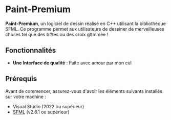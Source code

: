 # Paint-Premium

**Paint-Premium**, un logiciel de dessin réalisé en C++ utilisant la bibliothèque SFML. Ce programme permet aux utilisateurs de dessiner de merveilleuses choses tel que des b#tes ou des croix g#mmée !

## Fonctionnalités

- **Une Interface de qualité** : Faite avec amour par mon cul

## Prérequis

Avant de commencer, assurez-vous d'avoir les éléments suivants installés sur votre machine :

- Visual Studio (2022 ou supérieur)
- [SFML](https://www.sfml-dev.org/) (v2.6.1 ou supérieur)
